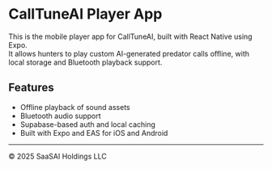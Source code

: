 # CallTuneAI Player App

This is the mobile player app for CallTuneAI, built with React Native using Expo.  
It allows hunters to play custom AI-generated predator calls offline, with local storage and Bluetooth playback support.

## Features
- Offline playback of sound assets
- Bluetooth audio support
- Supabase-based auth and local caching
- Built with Expo and EAS for iOS and Android

---

© 2025 SaaSAI Holdings LLC
